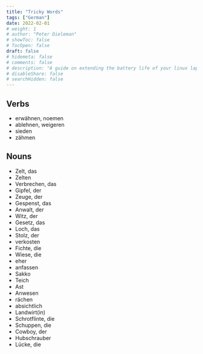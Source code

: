 ```yaml
---
title: "Tricky Words"
tags: ["German"]
date: 2022-02-01
# weight: 1
# author: "Peter Dieleman"
# showToc: false
# TocOpen: false
draft: false
# hidemeta: false
# comments: false
# description: "A guide on extending the battery life of your linux laptop"
# disableShare: false
# searchHidden: false
---
```


## Verbs

- erwähnen, noemen
- ablehnen, weigeren
- sieden
- zähmen

## Nouns

- Zelt, das
- Zelten
- Verbrechen, das
- Gipfel, der
- Zeuge, der
- Gespenst, das
- Anwalt, der
- Witz, der
- Gesetz, das
- Loch, das
- Stolz, der
- verkosten
- Fichte, die
- Wiese, die
- eher
- anfassen
- Sakko
- Teich
- Ast
- Anwesen
- rächen
- absichtlich
- Landwirt(in)
- Schrotflinte, die
- Schuppen, die
- Cowboy, der
- Hubschrauber
- Lücke, die